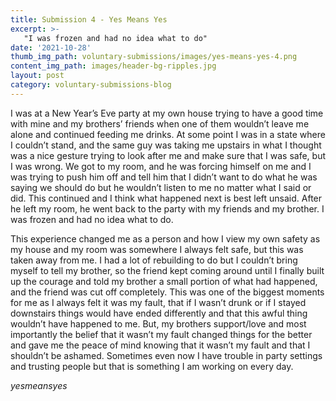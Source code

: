 ```yaml
---
title: Submission 4 - Yes Means Yes
excerpt: >-
   "I was frozen and had no idea what to do" 
date: '2021-10-28'
thumb_img_path: voluntary-submissions/images/yes-means-yes-4.png
content_img_path: images/header-bg-ripples.jpg
layout: post
category: voluntary-submissions-blog
---
```


I was at a New Year’s Eve party at my own house trying to have a good time with mine and my brothers’ friends when one of them wouldn’t leave me alone and continued
feeding me drinks. At some point I was in a state where I couldn’t stand, and the same guy was taking me upstairs in what I thought was a nice gesture trying to 
look after me and make sure that I was safe, but I was wrong. We got to my room, and he was forcing himself on me and I was trying to push him off and tell him that
I didn’t want to do what he was saying we should do but he wouldn’t listen to me no matter what I said or did. This continued and I think what happened next is best
left unsaid. After he left my room, he went back to the party with my friends and my brother. I was frozen and had no idea what to do. 

This experience changed me as a person and how I view my own safety as my house and my room was somewhere I always felt safe, but this was taken away from me. I had
a lot of rebuilding to do but I couldn’t bring myself to tell my brother, so the friend kept coming around until I finally built up the courage and told my brother 
a small portion of what had happened, and the friend was cut off completely. This was one of the biggest moments for me as I always felt it was my fault, that if I
wasn’t drunk or if I stayed downstairs things would have ended differently and that this awful thing wouldn’t have happened to me. But, my brothers support/love and most importantly the belief that it wasn’t my fault changed things for the better and gave me the peace of mind knowing that it wasn’t my fault and that I 
shouldn’t be ashamed. Sometimes even now I have trouble in party settings and trusting people but that is something I am working on every day. 

*yesmeansyes*
